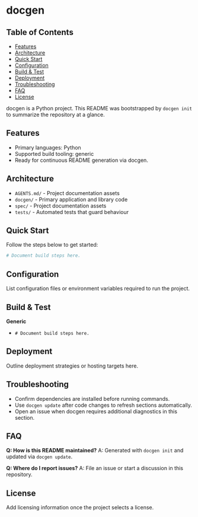 # docgen

<!-- docgen:begin:toc -->
## Table of Contents
- [Features](#features)
- [Architecture](#architecture)
- [Quick Start](#quick-start)
- [Configuration](#configuration)
- [Build & Test](#build-test)
- [Deployment](#deployment)
- [Troubleshooting](#troubleshooting)
- [FAQ](#faq)
- [License](#license)
<!-- docgen:end:toc -->

<!-- docgen:begin:intro -->
docgen is a Python project. This README was bootstrapped by ``docgen init`` to summarize the repository at a glance.
<!-- docgen:end:intro -->

## Features

<!-- docgen:begin:features -->
- Primary languages: Python
- Supported build tooling: generic
- Ready for continuous README generation via docgen.
<!-- docgen:end:features -->

## Architecture

<!-- docgen:begin:architecture -->
- `AGENTS.md/` - Project documentation assets
- `docgen/` - Primary application and library code
- `spec/` - Project documentation assets
- `tests/` - Automated tests that guard behaviour
<!-- docgen:end:architecture -->

## Quick Start

<!-- docgen:begin:quickstart -->
Follow the steps below to get started:

```bash
# Document build steps here.
```
<!-- docgen:end:quickstart -->

## Configuration

<!-- docgen:begin:configuration -->
List configuration files or environment variables required to run the project.
<!-- docgen:end:configuration -->

## Build & Test

<!-- docgen:begin:build_and_test -->
**Generic**
- `# Document build steps here.`
<!-- docgen:end:build_and_test -->

## Deployment

<!-- docgen:begin:deployment -->
Outline deployment strategies or hosting targets here.
<!-- docgen:end:deployment -->

## Troubleshooting

<!-- docgen:begin:troubleshooting -->
- Confirm dependencies are installed before running commands.
- Use `docgen update` after code changes to refresh sections automatically.
- Open an issue when docgen requires additional diagnostics in this section.
<!-- docgen:end:troubleshooting -->

## FAQ

<!-- docgen:begin:faq -->
**Q: How is this README maintained?**
A: Generated with `docgen init` and updated via `docgen update`.

**Q: Where do I report issues?**
A: File an issue or start a discussion in this repository.
<!-- docgen:end:faq -->

## License

<!-- docgen:begin:license -->
Add licensing information once the project selects a license.
<!-- docgen:end:license -->
